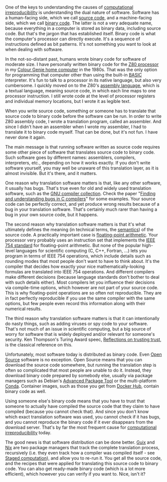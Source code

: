 One of the keys to understanding the causes of [computational irreproducibility](Computational%20reproducibility.md) is understanding the dual nature of software. Software has a human-facing side, which we call [source code](Source%20code.md), and a machine-facing side, which we call [binary code](Binary%20code.md). The latter is not a very adequate name, because everything in a computer is stored as binary data, including source code. But that's the jargon that has established itself. Binary code is what the computer's processor can directly execute. It's a sequence of instructions defined as bit patterns. It's not something you want to look at when dealing with software.

In the not-so-distant past, humans wrote binary code for software of moderate size. I have personally written binary code for the [Z80 processor](https://en.wikipedia.org/wiki/Zilog_Z80) in my [Colour Genie home computer](https://en.wikipedia.org/wiki/Colour_Genie) in the 1980s. That was the only option for programming that computer other than using the built-in [BASIC](https://en.wikipedia.org/wiki/BASIC) interpreter. It's fun to talk to a processor in its native language, but also very cumbersome. I quickly moved on to the Z80's [assembly language](https://en.wikipedia.org/wiki/Assembly_language), which is a textual language, meaning source code, in which each line maps to one processor instruction. I still wrote code at the level of processor registers and individual memory locations, but I wrote it as legible text. 

When you write source code, something or someone has to translate that source code to binary code before the software can be run. In order to write Z80 assembly code, I wrote a translation program, called an assembler. And since I didn't have an assembler when I wrote my assembler, I had to translate it to binary code myself. That can be done, but it's not fun. I have never done it again.

The main message is that running software written as source code requires some other piece of software that translates source code to binary code. Such software goes by different names: assemblers, compilers, interpreters, etc., depending on how it works exactly. If you don't write software yourself, you may well be unaware of this translation layer, as it is almost invisible. But it's there, and it matters.

One reason why translation software matters is that, like any other software, it usually has bugs. That's true even for old and widely used translation software, such as the [GNU compiler collection](https://gcc.gnu.org/). Check the paper "[Finding and understanding bugs in C compilers](https://doi.org/10.1145/1993498.1993532)" for some examples. Your source code can be perfectly correct, and yet produce wrong results because of a bug in your translation software. That's certainly much rarer than having a bug in your own source code, but it happens.

The second reason why translation software matters is that it's what ultimately defines the meaning (in technical terms, the [semantics](Semantics.md)) of the source code. A practically important case is [floating-point arithmetic](Floating-point%20arithmetic.md). Your processor very probably uses an instruction set that implements the [IEEE 754 standard](https://en.wikipedia.org/wiki/IEEE_754) for floating-point arithmetic. But none of the popular high-level languages for scientific computing (C, C++, Fortran, ...) lets you program in terms of IEEE 754 operations, which include details such as rounding modes that most people don't want to have to think about. It's the compiler that decides how exactly your nice mathematically-looking formulas are translated into IEEE 754 operations. And different compilers make different decisions (because language standards don't bother to deal with such details either). Most compilers let you influence their decisions via compile-time options, which however are not part of your source code. This is why floating-point operations are so often not reproducible. They are in fact perfectly reproducible if you use the same compiler with the same options, but few people even record this information along with their numerical results.

The third reason why translation software matters is that it can intentionally do nasty things, such as adding viruses or spy code to your software. That's not much of an issue in scientific computing, but a big source of worry for software that is widely deployed and/or relevant for someone's security. Ken Thompson's Turing Award speec, [Reflections on trusting trust](https://doi.org/10.1145/358198.358210), is the classical reference on this.

Unfortunately, most software today is distributed as binary code. Even [Open Source](Open%20Source.md) software is no exception. Open Source means that you can download the source code somewhere, but running the translation step is often so complicated that most people are unable to do it. Instead, they download binary code prepared by somebody else, usually via package managers such as Debian's [Advanced Package Tool](https://en.wikipedia.org/wiki/APT_(software)) or the multi-platform [Conda](https://en.wikipedia.org/wiki/Conda_(package_manager)). Container images, such as those you get from [Docker Hub](https://hub.docker.com/), contain binary code as well.

Using someone else's binary code means that you have to trust that someone to actually have compiled the source code that they claim to have compiled (because you cannot check that). And since you don't know which exact translation software was used, you cannot check if it has bugs, and you cannot reproduce the binary code if it ever disappears from the download server. That's by far the most frequent cause for [computational irreproducibility](Computational%20reproducibility.md) today.

The good news is that software distribution can be done better. [Guix](Guix.md) and [Nix](Nix.md) are two package managers that track the complete translation process, recursively (i.e. they even track how a compiler was compiled itself - see [Staged computation](Staged%20computation.md)), and allow you to re-run it. You get all the source code, and the recipes that were applied for translating this source code to binary code. You can also get ready-made binary code (which is a lot more efficient), which however you can verify if you want to. Nice, isn't it?
